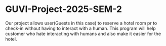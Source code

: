 # GUVI-Project-2025-SEM-2
Our project allows user(Guests in this case) to reserve a hotel room pr to check-in without having to interact with a human. 
This program will help customer who hate interacting with humans and also make it easier for the hotel.
